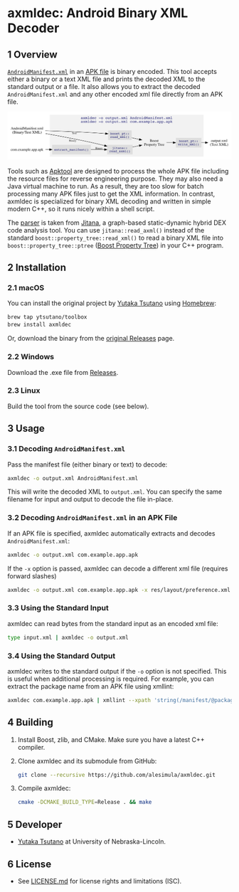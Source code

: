 axmldec: Android Binary XML Decoder
===================================

## 1 Overview

[`AndroidManifest.xml`][Android App Manifest] in an [APK file][APK] is binary
encoded. This tool accepts either a binary or a text XML file and prints the
decoded XML to the standard output or a file. It also allows you to extract the
decoded `AndroidManifest.xml` and any other encoded xml file directly from an APK file.

![](doc/overview.png)

Tools such as [Apktool] are designed to process the whole APK file including
the resource files for reverse engineering purpose. They may also need a Java
virtual machine to run. As a result, they are too slow for batch processing
many APK files just to get the XML information. In contrast, axmldec is
specialized for binary XML decoding and written in simple modern C++, so it
runs nicely within a shell script.

The [parser](include/jitana/util/axml_parser.hpp) is taken from [Jitana], a
graph-based static-dynamic hybrid DEX code analysis tool. You can use
`jitana::read_axml()` instead of the standard
`boost::property_tree::read_xml()` to read a binary XML file into
`boost::property_tree::ptree` ([Boost Property Tree][ptree]) in your C++
program.

## 2 Installation

### 2.1 macOS

You can install the original project by [Yutaka Tsutano] using [Homebrew]:
```sh
brew tap ytsutano/toolbox
brew install axmldec
```

Or, download the binary from the [original Releases] page.

### 2.2 Windows

Download the .exe file from [Releases].

### 2.3 Linux

Build the tool from the source code (see below).

## 3 Usage

### 3.1 Decoding `AndroidManifest.xml`

Pass the manifest file (either binary or text) to decode:
```sh
axmldec -o output.xml AndroidManifest.xml
```

This will write the decoded XML to `output.xml`. You can specify the same
filename for input and output to decode the file in-place.

### 3.2 Decoding `AndroidManifest.xml` in an APK File

If an APK file is specified, axmldec automatically extracts and decodes
`AndroidManifest.xml`:
```sh
axmldec -o output.xml com.example.app.apk
```
If the `-x` option is passed, axmldec can decode a different xml file (requires forward slashes)
```sh
axmldec -o output.xml com.example.app.apk -x res/layout/preference.xml
```

### 3.3 Using the Standard Input

axmldec can read bytes from the standard input as an encoded xml file:
```sh
type input.xml | axmldec -o output.xml
```

### 3.4 Using the Standard Output

axmldec writes to the standard output if the `-o` option is not specified. This
is useful when additional processing is required. For example, you can extract
the package name from an APK file using xmllint:
```sh
axmldec com.example.app.apk | xmllint --xpath 'string(/manifest/@package)' -
```

## 4 Building

1. Install Boost, zlib, and CMake. Make sure you have a latest C++ compiler.

2. Clone axmldec and its submodule from GitHub:
    ```sh
    git clone --recursive https://github.com/alesimula/axmldec.git
    ```

3. Compile axmldec:
    ```sh
    cmake -DCMAKE_BUILD_TYPE=Release . && make
    ```

## 5 Developer

- [Yutaka Tsutano] at University of Nebraska-Lincoln.

## 6 License

- See [LICENSE.md](LICENSE.md) for license rights and limitations (ISC).

[Yutaka Tsutano]: http://yutaka.tsutano.com
[original Releases]: https://github.com/ytsutano/axmldec/releases
[Releases]: https://github.com/alesimula/axmldec/releases
[Jitana]: https://github.com/ytsutano/jitana
[ptree]: http://www.boost.org/doc/libs/1_64_0/doc/html/property_tree.html
[Homebrew]: https://brew.sh
[APK]: https://en.wikipedia.org/wiki/Android_application_package
[Android App Manifest]: https://developer.android.com/guide/topics/manifest/manifest-intro.html
[Apktool]: https://ibotpeaches.github.io/Apktool/
